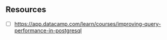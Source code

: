 ## Resources

- [ ] <https://app.datacamp.com/learn/courses/improving-query-performance-in-postgresql>
